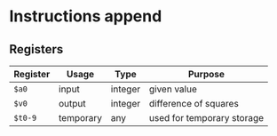 # Instructions append

## Registers

| Register | Usage     | Type    | Purpose                    |
| -------- | --------- | ------- | -------------------------- |
| `$a0`    | input     | integer | given value                |
| `$v0`    | output    | integer | difference of squares      |
| `$t0-9`  | temporary | any     | used for temporary storage |
